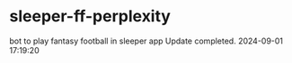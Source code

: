 # sleeper-ff-perplexity
bot to play fantasy football in sleeper app
Update completed. 2024-09-01 17:19:20
